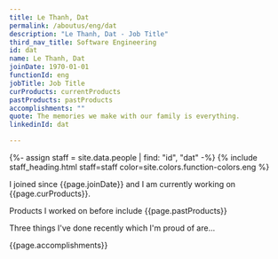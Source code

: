 ```yaml
---
title: Le Thanh, Dat
permalink: /aboutus/eng/dat
description: "Le Thanh, Dat - Job Title"
third_nav_title: Software Engineering
id: dat
name: Le Thanh, Dat
joinDate: 1970-01-01
functionId: eng
jobTitle: Job Title
curProducts: currentProducts
pastProducts: pastProducts
accomplishments: ""
quote: The memories we make with our family is everything.
linkedinId: dat

---
```


{%- assign staff = site.data.people | find: "id", "dat" -%}
{% include staff_heading.html staff=staff color=site.colors.function-colors.eng %}

<p>I joined since {{page.joinDate}} and I am currently working on {{page.curProducts}}.</p>

<p>Products I worked on before include {{page.pastProducts}}</p>

<p>Three things I've done recently which I'm proud of are...</p>
{{page.accomplishments}}
